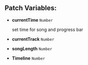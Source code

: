 ## Patch Variables:

* __currentTime__ ```Number```

  set time for song
  and progress bar

* __currentTrack__ ```Number```
* __songLength__ ```Number```
* __Timeline__ ```Number```

